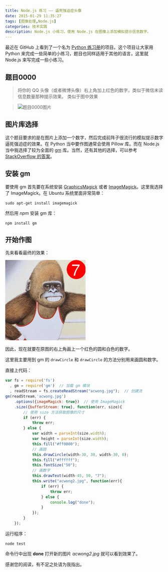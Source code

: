 ```yaml
---
title: Node.js 练习 —— 逼死强迫症头像
date: 2015-01-29 11:35:27
tags: [图像处理,Node.js]
categories: 技术实践
description: Node.js 小练习，使用 Node.js 在图像上添加模拟提示信息数字。
---
```


最近在 GitHub 上看到了一个名为 [Python 练习册](https://github.com/Show-Me-the-Code/show-me-the-code)的项目。这个项目让大家用 Python 来完成一些简单的小练习，题目也同样适用于其他的语言，这里就 Node.js 来写完成一些小练习。

## 题目0000

> 将你的 QQ 头像（或者微博头像）右上角加上红色的数字，类似于微信未读信息数量那种提示效果。 类似于图中效果

>  ![题目0000图片](https://camo.githubusercontent.com/d518d3929e4054ce2f9183b23e52908da7e5632d/687474703a2f2f692e696d6775722e636f6d2f736732646b75592e706e673f31)


## 图片库选择

这个题目要求的是在图片上添加一个数字，然后完成前阵子很流行的模拟提示数字逼死强迫症的效果。在 Python 当中要作图通常会使用 Pillow 库。而在 Node.js 当中我选择了较为全面的 [gm](http://aheckmann.github.io/gm/) 库。当然，还有其他的选择，可以参考 [StackOverflow 的答案](http://stackoverflow.com/questions/10692075/which-library-should-i-use-for-server-side-image-manipulation-on-node-js)。


## 安装 gm

要使用 gm 首先要在系统安装 [GraphicsMagick](http://www.graphicsmagick.org/) 或者 [ImageMagick](http://www.imagemagick.org/)。这里我选择了 ImageMagick。在 Ubuntu 系统里面非常简单：

```
sudo apt-get install imagemagick
```

然后用 *npm* 安装 gm 库：

```
npm install gm
```

## 开始作图

先来看看最终的效果：

![acwong_afeter](https://raw.githubusercontent.com/acwong00/node_exercise/master/0000/acwong2.jpg)

因此，现在就要在原图的右上角画上一个红色的圆和白色的数字。

这里我主要用到 gm 的 `drawCircle` 和 `drawCircle` 的方法分别用来画圆和数字。

直接上代码：

```javascript
var fs = require('fs')
  , gm = require('gm')  // 加载 gm 模块
  , readStream = fs.createReadStream("acwong.jpg");  // 创建流
gm(readStream,'acwong.jpg')
    .options({imageMagick: true})  // 使用 ImageMagick 
    .size({bufferStream: true}, function(err, size){
        // 使用 size 方法获取图像的尺寸
        if (err) {
            throw err;
        } else {
            var width = parseInt(size.width);
            var height = parseInt(size.width);
            this.fill("#ff0000");
            // 画圆
            this.drawCircle(width-30, 30, width-30, 0);
            this.fill("#ffffff");
            this.fontSize("50");
            // 画数字
            this.drawText(width-45, 50, "7");
            this.write("acwong2.jpg", function(err){
                if (err) {
                    throw err;
                } else {
                    console.log("done");
                }
            });
        }
    });
```

运行程序：

```
node test
```

命令行中出现 **done** 打开新的图片 *acwong2.jpg* 就可以看到效果了。

感谢您的阅读，有不足之处请为我指出。

